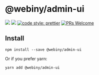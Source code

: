 # @webiny/admin-ui
[![](https://img.shields.io/npm/dw/@webiny/admin-ui.svg)](https://www.npmjs.com/package/@webiny/admin-ui) 
[![](https://img.shields.io/npm/v/@webiny/admin-ui.svg)](https://www.npmjs.com/package/@webiny/admin-ui)
[![code style: prettier](https://img.shields.io/badge/code_style-prettier-ff69b4.svg?style=flat-square)](https://github.com/prettier/prettier)
[![PRs Welcome](https://img.shields.io/badge/PRs-welcome-brightgreen.svg?style=flat-square)](http://makeapullrequest.com)
 
## Install
```
npm install --save @webiny/admin-ui
```

Or if you prefer yarn: 
```
yarn add @webiny/admin-ui
```
